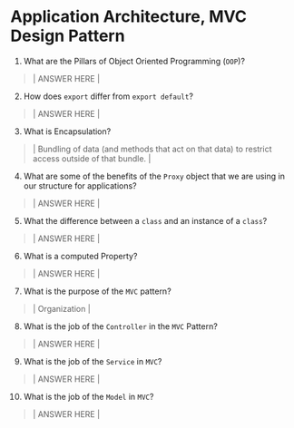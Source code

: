 # Application Architecture, MVC Design Pattern
01. What are the Pillars of Object Oriented Programming (`OOP`)?
  
  > | ANSWER HERE |

02. How does `export` differ from `export default`?
  
  > | ANSWER HERE |

03. What is Encapsulation?
  
  > | Bundling of data (and methods that act on that data) to restrict access outside of that bundle. |

04. What are some of the benefits of the `Proxy` object that we are using in our structure for applications?
  
  > | ANSWER HERE |

05. What the difference between a `class` and an instance of a `class`?
  
  > | ANSWER HERE |

06. What is a computed Property?
  
  > | ANSWER HERE |

07. What is the purpose of the `MVC` pattern?
  
  > | Organization |

08. What is the job of the `Controller` in the `MVC` Pattern?
  
  > | ANSWER HERE |

09. What is the job of the `Service` in `MVC`?
  
  > | ANSWER HERE |

10. What is the job of the `Model` in `MVC`?
  
  > | ANSWER HERE |
